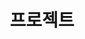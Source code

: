 ---
title: 프로젝트
type: landing

design:
  # Section spacing
  spacing: '5rem'

sections:
  - block: collection
    content:
      title: projecet
      filters:
        folders:
          - field
    design:
      view: article-grid
      columns: 3
---